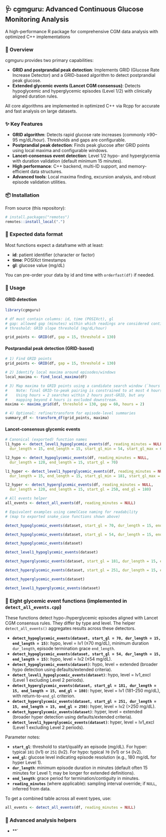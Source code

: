 ## 🩺 cgmguru: Advanced Continuous Glucose Monitoring Analysis
A high-performance R package for comprehensive CGM data analysis with optimized C++ implementations

### 🎯 Overview
cgmguru provides two primary capabilities:
- **GRID and postprandial peak detection**: Implements GRID (Glucose Rate Increase Detector) and a GRID-based algorithm to detect postprandial peak glucose.
- **Extended glycemic events (Lancet CGM consensus)**: Detects hypoglycemic and hyperglycemic episodes (Level 1/2) with clinically aligned duration rules.

All core algorithms are implemented in optimized C++ via Rcpp for accurate and fast analysis on large datasets.

### ✨ Key Features
- **GRID algorithm**: Detects rapid glucose rate increases (commonly ≥90–95 mg/dL/hour). Thresholds and gaps are configurable.
- **Postprandial peak detection**: Finds peak glucose after GRID points using local maxima and configurable windows.
- **Lancet-consensus event detection**: Level 1/2 hypo- and hyperglycemia with duration validation (default minimum 15 minutes).
- **High performance**: C++ backend, multi-ID support, and memory-efficient data structures.
- **Advanced tools**: Local maxima finding, excursion analysis, and robust episode validation utilities.

### 📦 Installation
From source (this repository):
```r
# install.packages("remotes")
remotes::install_local(".")
```

### 📐 Expected data format
Most functions expect a dataframe with at least:
- **id**: patient identifier (character or factor)
- **time**: POSIXct timestamps
- **gl**: glucose value (mg/dL)

You can pre-order your data by id and time with `orderfast(df)` if needed.

### 🚀 Usage

#### GRID detection
```r
library(cgmguru)

# df must contain columns: id, time (POSIXct), gl
# gap: allowed gap (minutes) within which readings are considered contiguous
# threshold: GRID slope threshold (mg/dL/hour)

grid_points <- GRID(df, gap = 15, threshold = 130)
```

#### Postprandial peak detection (GRID-based)
```r
# 1) Find GRID points
grid_points <- GRID(df, gap = 15, threshold = 130)

# 2) Identify local maxima around episodes/windows
local_maxima <- find_local_maxima(df)

# 3) Map maxima to GRID points using a candidate search window (`hours`)
#    Note: final GRID-to-peak pairing is constrained to at most 4 hours.
#    Using hours = 2 searches within 2 hours post-GRID, but any
#    mapping beyond 4 hours is excluded downstream.
maxima <- maxima_grid(df, threshold = 130, gap = 60, hours = 2)

# 4) Optional: refine/transform for episode-level summaries
summary_df <- transform_df(grid_points, maxima)
```

#### Lancet-consensus glycemic events
```r
# Canonical (exported) function names
l1_hypo <- detect_level1_hypoglycemic_events(df, reading_minutes = NULL,
  dur_length = 15, end_length = 15, start_gl_min = 54, start_gl_max = 69, end_gl = 70)

l2_hypo <- detect_hypoglycemic_events(df, reading_minutes = NULL,
  dur_length = 120, end_length = 15, start_gl = 70)

l1_hyper <- detect_level1_hyperglycemic_events(df, reading_minutes = NULL,
  dur_length = 15, end_length = 15, start_gl_min = 181, start_gl_max = 250, end_gl = 180)

l2_hyper <- detect_hyperglycemic_events(df, reading_minutes = NULL,
  dur_length = 120, end_length = 15, start_gl = 250, end_gl = 180)

# All events helper
all_events <- detect_all_events(df, reading_minutes = NULL)
```

```r
# Equivalent examples using camelCase naming for readability
# (map to exported snake_case functions shown above)

detect_hypoglycemic_events(dataset, start_gl = 70, dur_length = 15, end_length = 15)  # hypo, level = lv1

detect_hypoglycemic_events(dataset, start_gl = 54, dur_length = 15, end_length = 15)  # hypo, level = lv2

detect_hypoglycemic_events(dataset)                                                    # hypo, extended

detect_level1_hypoglycemic_events(dataset)                                              # hypo, lv1_excl

detect_hyperglycemic_events(dataset, start_gl = 181, dur_length = 15, end_length = 15, end_gl = 180)  # hyper, lv1

detect_hyperglycemic_events(dataset, start_gl = 251, dur_length = 15, end_length = 15, end_gl = 250)  # hyper, lv2

detect_hyperglycemic_events(dataset)                                                                 # hyper, extended

detect_level1_hyperglycemic_events(dataset)                                                           # hyper, lv1_excl
```

### 🧩 Eight glycemic event functions (implemented in `detect_all_events.cpp`)
These functions detect hypo-/hyperglycemic episodes aligned with Lancet CGM consensus rules. They differ by type and level. The helper `detect_all_events()` aggregates results across these detectors.

- **`detect_hypoglycemic_events(dataset, start_gl = 70, dur_length = 15, end_length = 15)`**: hypo, level = lv1 (≤70 mg/dL), minimum duration `dur_length`, episode termination grace `end_length`.
- **`detect_hypoglycemic_events(dataset, start_gl = 54, dur_length = 15, end_length = 15)`**: hypo, level = lv2 (≤54 mg/dL).
- **`detect_hypoglycemic_events(dataset)`**: hypo, level = extended (broader hypo detection using defaults/extended criteria).
- **`detect_level1_hypoglycemic_events(dataset)`**: hypo, level = lv1_excl (Level 1 excluding Level 2 periods).
- **`detect_hyperglycemic_events(dataset, start_gl = 181, dur_length = 15, end_length = 15, end_gl = 180)`**: hyper, level = lv1 (181–250 mg/dL), with return-to-`end_gl` criterion.
- **`detect_hyperglycemic_events(dataset, start_gl = 251, dur_length = 15, end_length = 15, end_gl = 250)`**: hyper, level = lv2 (>250 mg/dL).
- **`detect_hyperglycemic_events(dataset)`**: hyper, level = extended (broader hyper detection using defaults/extended criteria).
- **`detect_level1_hyperglycemic_events(dataset)`**: hyper, level = lv1_excl (Level 1 excluding Level 2 periods).

Parameter notes:
- **`start_gl`**: threshold to start/qualify an episode (mg/dL). For hyper: typical `181` (lv1) or `251` (lv2). For hypo: typical `70` (lv1) or `54` (lv2).
- **`end_gl`**: glucose level indicating episode resolution (e.g., 180 mg/dL for hyper Level 1).
- **`dur_length`**: minimum episode duration in minutes (default often 15 minutes for Level 1; may be longer for extended definitions).
- **`end_length`**: grace period for termination/contiguity in minutes.
- **`reading_minutes`** (where applicable): sampling interval override; if `NULL`, inferred from data.

To get a combined table across all event types, use:
```r
all_events <- detect_all_events(df, reading_minutes = NULL)
```

### 🔧 Advanced analysis helpers
- **`